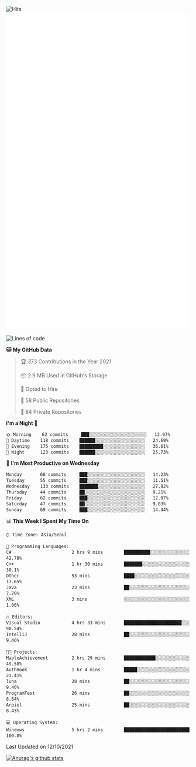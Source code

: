 ![Hits](https://hits.seeyoufarm.com/api/count/incr/badge.svg?url=https%3A%2F%2Fgithub.com%2Fkokose1234&count_bg=%2379C83D&title_bg=%23555555&icon=apple.svg&icon_color=%23E7E7E7&title=hits&edge_flat=false)
<br/>
![Metrics](https://github.com/kokose1234/kokose1234/blob/main/github-metrics.svg)

<!--START_SECTION:waka-->
![Lines of code](https://img.shields.io/badge/From%20Hello%20World%20I%27ve%20Written-11.8%20million%20lines%20of%20code-blue)

**🐱 My GitHub Data** 

> 🏆 373 Contributions in the Year 2021
 > 
> 📦 2.9 MB Used in GitHub's Storage 
 > 
> 💼 Opted to Hire
 > 
> 📜 58 Public Repositories 
 > 
> 🔑 84 Private Repositories  
 > 
**I'm a Night 🦉** 

```text
🌞 Morning    62 commits     ███░░░░░░░░░░░░░░░░░░░░░░   12.97% 
🌆 Daytime    118 commits    ██████░░░░░░░░░░░░░░░░░░░   24.69% 
🌃 Evening    175 commits    █████████░░░░░░░░░░░░░░░░   36.61% 
🌙 Night      123 commits    ██████░░░░░░░░░░░░░░░░░░░   25.73%

```
📅 **I'm Most Productive on Wednesday** 

```text
Monday       68 commits     ███░░░░░░░░░░░░░░░░░░░░░░   14.23% 
Tuesday      55 commits     ███░░░░░░░░░░░░░░░░░░░░░░   11.51% 
Wednesday    133 commits    ███████░░░░░░░░░░░░░░░░░░   27.82% 
Thursday     44 commits     ██░░░░░░░░░░░░░░░░░░░░░░░   9.21% 
Friday       62 commits     ███░░░░░░░░░░░░░░░░░░░░░░   12.97% 
Saturday     47 commits     ██░░░░░░░░░░░░░░░░░░░░░░░   9.83% 
Sunday       69 commits     ███░░░░░░░░░░░░░░░░░░░░░░   14.44%

```


📊 **This Week I Spent My Time On** 

```text
⌚︎ Time Zone: Asia/Seoul

💬 Programming Languages: 
C#                       2 hrs 9 mins        ██████████░░░░░░░░░░░░░░░   42.78% 
C++                      1 hr 30 mins        ███████░░░░░░░░░░░░░░░░░░   30.1% 
Other                    53 mins             ████░░░░░░░░░░░░░░░░░░░░░   17.65% 
Java                     23 mins             ██░░░░░░░░░░░░░░░░░░░░░░░   7.76% 
XML                      3 mins              ░░░░░░░░░░░░░░░░░░░░░░░░░   1.06%

🔥 Editors: 
Visual Studio            4 hrs 33 mins       ██████████████████████░░░   90.54% 
IntelliJ                 28 mins             ██░░░░░░░░░░░░░░░░░░░░░░░   9.46%

🐱‍💻 Projects: 
MapleAchievement         2 hrs 29 mins       ████████████░░░░░░░░░░░░░   49.58% 
AuthHook                 1 hr 4 mins         █████░░░░░░░░░░░░░░░░░░░░   21.41% 
luna                     28 mins             ██░░░░░░░░░░░░░░░░░░░░░░░   9.46% 
ProgramTest              26 mins             ██░░░░░░░░░░░░░░░░░░░░░░░   8.64% 
Arpiel                   25 mins             ██░░░░░░░░░░░░░░░░░░░░░░░   8.43%

💻 Operating System: 
Windows                  5 hrs 2 mins        █████████████████████████   100.0%

```


 Last Updated on 12/10/2021
<!--END_SECTION:waka-->

[![Anurag's github stats](https://github-readme-stats.vercel.app/api?username=kokose1234&theme=dracula)](https://github.com/anuraghazra/github-readme-stats)



	
